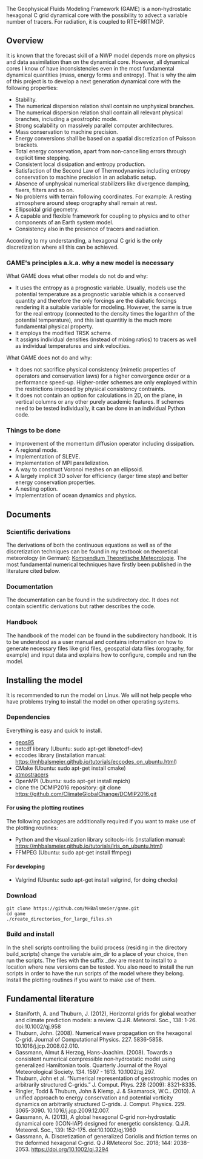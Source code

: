The Geophysical Fluids Modeling Framework (GAME) is a non-hydrostatic hexagonal C grid dynamical core with the possibility to advect a variable number of tracers. For radiation, it is coupled to RTE+RRTMGP.

## Overview

It is known that the forecast skill of a NWP model depends more on physics and data assimilation than on the dynamical core. However, all dynamical cores I know of have inconsistencies even in the most fundamental dynamical quantities (mass, energy forms and entropy). That is why the aim of this project is to develop a next generation dynamical core with the following properties:

* Stability.
* The numerical dispersion relation shall contain no unphysical branches.
* The numerical dispersion relation shall contain all relevant physical branches, including a geostrophic mode.
* Strong scalability on massively parallel computer architectures.
* Mass conservation to machine precision.
* Energy conversions shall be based on a spatial discretization of Poisson brackets.
* Total energy conservation, apart from non-cancelling errors through explicit time stepping.
* Consistent local dissipation and entropy production.
* Satisfaction of the Second Law of Thermodynamics including entropy conservation to machine precision in an adiabatic setup.
* Absence of unphysical numerical stabilizers like divergence damping, fixers, filters and so on.
* No problems with terrain following coordinates. For example: A resting atmosphere around steep orography shall remain at rest.
* Ellipsoidal grid geometry.
* A capable and flexible framework for coupling to physics and to other components of an Earth system model.
* Consistency also in the presence of tracers and radiation.

According to my understanding, a hexagonal C grid is the only discretization where all this can be achieved.

### GAME's principles a.k.a. why a new model is necessary

What GAME does what other models do not do and why:

* It uses the entropy as a prognostic variable. Usually, models use the potential temperature as a prognostic variable which is a conserved quantity and therefore the only forcings are the diabatic forcings rendering it a suitable variable for modeling. However, the same is true for the real entropy (connected to the density times the logarithm of the potential temperature), and this last quantitiy is the much more fundamental physical property.
* It employs the modified TRSK scheme.
* It assigns individual densities (instead of mixing ratios) to tracers as well as individual temperatures and sink velocities.

What GAME does not do and why:

* It does not sacrifice physical consistency (mimetic properties of operators and conservation laws) for a higher convergence order or a performance speed-up. Higher-order schemes are only employed within the restrictions imposed by physical consistency contraints.
* It does not contain an option for calculations in 2D, on the plane, in vertical columns or any other purely academic features. If schemes need to be tested individually, it can be done in an individual Python code.

### Things to be done

* Improvement of the momentum diffusion operator including dissipation.
* A regional mode.
* Implementation of SLEVE.
* Implementation of MPI parallelization.
* A way to construct Voronoi meshes on an ellipsoid.
* A largely implicit 3D solver for efficiency (larger time step) and better energy conservation properties.
* A nesting option.
* Implementation of ocean dynamics and physics.

## Documents

### Scientific derivations

The derivations of both the continuous equations as well as of the discretization techniques can be found in my textbook on theoretical meteorology (in German): [Kompendium Theoretische Meteorologie](https://raw.githubusercontent.com/MHBalsmeier/kompendium/master/kompendium.pdf). The most fundamental numerical techniques have firstly been published in the literature cited below.

### Documentation

The documentation can be found in the subdirectory doc. It does not contain scientific derivations but rather describes the code.

### Handbook

The handbook of the model can be found in the subdirectory handbook. It is to be understood as a user manual and contains information on how to generate necessary files like grid files, geospatial data files (orography, for example) and input data and explains how to configure, compile and run the model.

## Installing the model

It is recommended to run the model on Linux. We will not help people who have problems trying to install the model on other operating systems.

### Dependencies

Everything is easy and quick to install.

* [geos95](https://github.com/MHBalsmeier/geos95)
* netcdf library (Ubuntu: sudo apt-get libnetcdf-dev)
* eccodes library (installation manual: https://mhbalsmeier.github.io/tutorials/eccodes_on_ubuntu.html)
* CMake (Ubuntu: sudo apt-get install cmake)
* [atmostracers](https://github.com/MHBalsmeier/atmostracers)
* OpenMPI (Ubuntu: sudo apt-get install mpich)
* clone the DCMIP2016 repository: git clone https://github.com/ClimateGlobalChange/DCMIP2016.git

#### For using the plotting routines

The following packages are additionally required if you want to make use of the plotting routines:

* Python and the visualization library scitools-iris (installation manual: https://mhbalsmeier.github.io/tutorials/iris_on_ubuntu.html)
* FFMPEG (Ubuntu: sudo apt-get install ffmpeg)

#### For developing

* Valgrind (Ubuntu: sudo apt-get install valgrind, for doing checks)

### Download

	git clone https://github.com/MHBalsmeier/game.git
	cd game
	./create_directories_for_large_files.sh

### Build and install

In the shell scripts controlling the build process (residing in the directory build\_scripts) change the variable aim\_dir to a place of your choice, then run the scripts. The files with the suffix \_dev are meant to install to a location where new versions can be tested. You also need to install the run scripts in order to have the run scripts of the model where they belong. Install the plotting routines if you want to make use of them.

## Fundamental literature

* Staniforth, A. and Thuburn, J. (2012), Horizontal grids for global weather and climate prediction models: a review. Q.J.R. Meteorol. Soc., 138: 1-26. doi:10.1002/qj.958
* Thuburn, John. (2008). Numerical wave propagation on the hexagonal C-grid. Journal of Computational Physics. 227. 5836-5858. 10.1016/j.jcp.2008.02.010. 
* Gassmann, Almut & Herzog, Hans-Joachim. (2008). Towards a consistent numerical compressible non‐hydrostatic model using generalized Hamiltonian tools. Quarterly Journal of the Royal Meteorological Society. 134. 1597 - 1613. 10.1002/qj.297.
* Thuburn, John et al. “Numerical representation of geostrophic modes on arbitrarily structured C-grids.” J. Comput. Phys. 228 (2009): 8321-8335.
* Ringler, Todd & Thuburn, John & Klemp, J. & Skamarock, W.C.. (2010). A unified approach to energy conservation and potential vorticity dynamics on arbitrarily structured C-grids. J. Comput. Physics. 229. 3065-3090. 10.1016/j.jcp.2009.12.007.
* Gassmann, A. (2013), A global hexagonal C‐grid non‐hydrostatic dynamical core (ICON‐IAP) designed for energetic consistency. Q.J.R. Meteorol. Soc., 139: 152-175. doi:10.1002/qj.1960
* Gassmann, A. Discretization of generalized Coriolis and friction terms on the deformed hexagonal C‐grid. Q J RMeteorol Soc. 2018; 144: 2038– 2053. https://doi.org/10.1002/qj.3294




